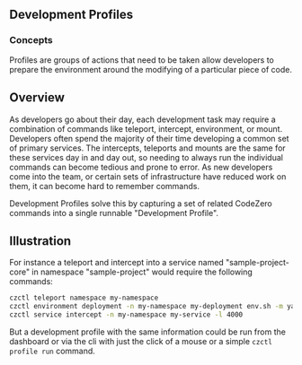 ## Development Profiles

### Concepts

Profiles are groups of actions that need to be taken allow developers to prepare the environment around the modifying of a particular piece of code.

## Overview

As developers go about their day, each development task may require a combination of commands like teleport, intercept, environment, or mount.
Developers often spend the majority of their time developing a common set of primary services.
The intercepts, teleports and mounts are the same for these services day in and day out, so needing to always run the
individual commands can become tedious and prone to error. As new developers come into the team, or certain sets of
infrastructure have reduced work on them, it can become hard to remember commands.

Development Profiles solve this by capturing a set of related CodeZero commands into a single runnable "Development Profile".

## Illustration

For instance a teleport and intercept into a service named "sample-project-core" in namespace "sample-project" would require the following commands:

```bash
czctl teleport namespace my-namespace
czctl environment deployment -n my-namespace my-deployment env.sh -m yaml
czctl service intercept -n my-namespace my-service -l 4000
```

But a development profile with the same information could be run from the dashboard or via the cli with just the click of a mouse or a simple `czctl profile run` command.
